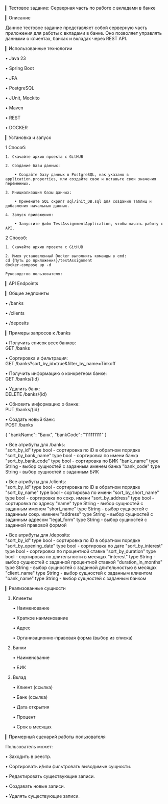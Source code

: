 ▎Тестовое задание: Серверная часть по работе с вкладами в банке

▎Описание

Данное тестовое задание представляет собой серверную часть приложения для работы с вкладами в банке. Оно позволяет управлять данными о клиентах, банках и вкладах через REST API.

▎Использованные технологии

• Java 23

• Spring Boot

• JPA

• PostgreSQL

• JUnit, Mockito

• Maven

• REST

• DOCKER

▎Установка и запуск

1 Способ:

	1. Скачайте архив проекта с GitHUB

	2. Создание базы данных:

		• Создайте базу данных в PostgreSQL, как указано в application.properties, или создайте свою и вставьте свои значения переменных.

	3. Инициализация базы данных:

		• Примените SQL скрипт sql/init_DB.sql для создания таблиц и добавления начальных данных.

	4. Запуск приложения:

		• Запустите файл TestAssignmentApplication, чтобы начать работу с API.

2 Способ:

	1. Скачайте архив проекта с GitHUB
 
	2. Имея установленный Docker выполнить команды в cmd:
	cd {Путь до приложения}/testAssignment
	docker-compose up -d
	
	Руководство пользователя:
	
▎API Endpoints

▎Общие эндпоинты

• /banks

• /clients

• /deposits

▎Примеры запросов к /banks

• Получить список всех банков:  
  GET /banks

• Сортировка и фильтрация:  
  GET /banks?sort_by_id=true&filter_by_name=Tinkoff
  
• Получить информацию о конкретном банке:  
  GET /banks/{id}

• Удалить банк:  
  DELETE /banks/{id}

• Обновить информацию о банке:  
  PUT /banks/{id}
 
• Создать новый банк:  
  POST /banks  
  
  {
      "bankName": "Банк",
      "bankCode": "111111111"
  }
  
   • Все атрибуты для /banks:  
 "sort_by_id"  type bool - сортировка по iD в обратном порядке
 "sort_by_bank_name" type bool - сортировка по имени банка
 "sort_by_bank_code" type bool - сортировка по БИК
 "bank_name" type String - выбор сущностей с заданным именем банка
 "bank_code" type String - выбор сущностей с заданным БИК
 
  • Все атрибуты для /clients:  
 "sort_by_id"  type bool - сортировка по iD в обратном порядке
 "sort_by_name" type bool - сортировка по имени
 "sort_by_short_name" type bool - сортировка по сокр. имени
 "sort_by_address" type bool - сортировка по адресу
 "name" type String - выбор сущностей с заданным именем
 "short_name" type String - выбор сущностей с заданным сокр. именем
 "address" type String - выбор сущностей с заданным адресом
 "legal_form" type String - выбор сущностей с заданной правовой формой
 
   • Все атрибуты для /deposits:  
 "sort_by_id"  type bool - сортировка по iD в обратном порядке
 "sort_by_opening_date" type bool - сортировка по дате
 "sort_by_interest" type bool - сортировка по процентной ставке
 "sort_by_duration" type bool - сортировка по длительности в месяцах
 "interest" type String - выбор сущностей с заданной процентной ставкой
 "duration_in_months" type String - выбор сущностей с заданной длительностью в месяцах
 "client_name" type String - выбор сущностей с заданным клиентом
 "bank_name" type String - выбор сущностей с заданным банком
  
▎Реализованные сущности

1. Клиенты

   • Наименование

   • Краткое наименование

   • Адрес

   • Организационно-правовая форма (выбор из списка)

2. Банки

   • Наименование

   • БИК

3. Вклад

   • Клиент (ссылка)

   • Банк (ссылка)

   • Дата открытия

   • Процент

   • Срок в месяцах

▎Примерный сценарий работы пользователя

Пользователь может:

• Заходить в реестр.

• Сортировать и/или фильтровать выводимые сущности.

• Редактировать существующие записи.

• Создавать новые записи.

• Удалять существующие записи.

